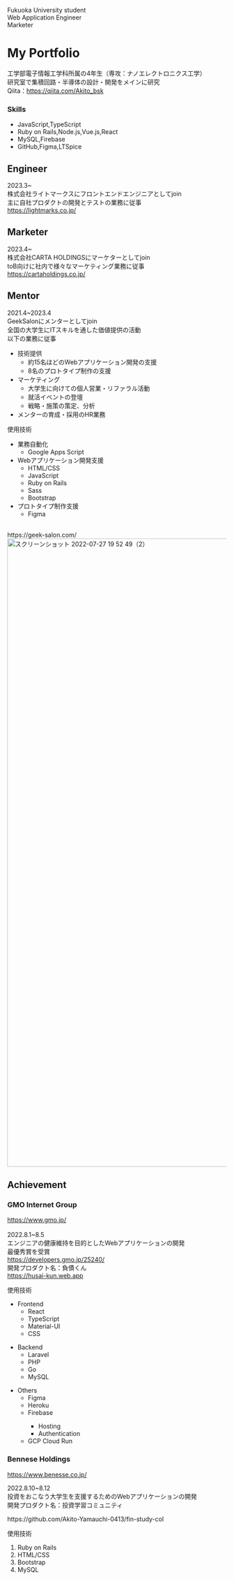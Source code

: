  Fukuoka University student<br>
 Web Application Engineer <br>
 Marketer
 
 # My Portfolio

  工学部電子情報工学科所属の4年生（専攻：ナノエレクトロニクス工学）<br>
  研究室で集積回路・半導体の設計・開発をメインに研究<br>
  Qiita：https://qiita.com/Akito_bsk

### Skills
  - JavaScript,TypeScript
  - Ruby on Rails,Node.js,Vue.js,React
  - MySQL,Firebase
  - GitHub,Figma,LTSpice
 
## Engineer
  2023.3~<br>
  株式会社ライトマークスにフロントエンドエンジニアとしてjoin<br>
  主に自社プロダクトの開発とテストの業務に従事<br>
  https://lightmarks.co.jp/
  
## Marketer
  2023.4~<br>
  株式会社CARTA HOLDINGSにマーケターとしてjoin<br>
  toB向けに社内で様々なマーケティング業務に従事<br>
  https://cartaholdings.co.jp/

## Mentor
  2021.4~2023.4<br>
  GeekSalonにメンターとしてjoin<br>
  全国の大学生にITスキルを通した価値提供の活動<br>
  以下の業務に従事<br>
  
  - 技術提供
    - 約15名ほどのWebアプリケーション開発の支援
    - 8名のプロトタイプ制作の支援 
  - マーケティング
    - 大学生に向けての個人営業・リファラル活動
    - 就活イベントの登壇
    - 戦略・施策の策定、分析
  - メンターの育成・採用のHR業務

使用技術<br>

  - 業務自動化
     - Google Apps Script
  - Webアプリケーション開発支援
     - HTML/CSS
     - JavaScript
     - Ruby on Rails
     - Sass
     - Bootstrap
   - プロトタイプ制作支援
     - Figma
<br>
https://geek-salon.com/
<img width="1440" alt="スクリーンショット 2022-07-27 19 52 49（2）" src="https://user-images.githubusercontent.com/97037214/231416944-e8c7b244-0c20-4960-9a08-417a1dbe4459.png">

   
## Achievement
### GMO Internet Group
  https://www.gmo.jp/<br><br>
  2022.8.1~8.5<br>
  エンジニアの健康維持を目的としたWebアプリケーションの開発<br>
  最優秀賞を受賞<br>
  https://developers.gmo.jp/25240/<br>
  開発プロダクト名：負債くん<br>
  https://husai-kun.web.app


<p>使用技術</p>
<ul>
  <li>
    Frontend
    <ul>
      <li>React</li>
      <li>TypeScript</li>
      <li>Material-UI</li>
      <li>CSS</li>
    </ul>
  </li>
</ul>

<ul>
  <li>
    Backend
    <ul>
      <li>Laravel</li>
      <li>PHP</li>
      <li>Go</li>
      <li>MySQL</li>
    </ul>
  </li>
</ul>

<ul>
  <li>
    Others
    <ul>
      <li>Figma</li>
      <li>Heroku</li>
      <li>Firebase</li>
      <ul>
        <li>Hosting</li>
        <li>Authentication</li>
      </ul>
      <li>GCP Cloud Run</li>
    </ul>
  </li>
</ul>

### Bennese Holdings
https://www.benesse.co.jp/<br>
<p>
  2022.8.10~8.12<br />
  投資をおこなう大学生を支援するためのWebアプリケーションの開発<br />
  開発プロダクト名：投資学習コミュニティ
</p>
https://github.com/Akito-Yamauchi-0413/fin-study-col<br>

<p>使用技術</p>
<ol>
  <li>Ruby on Rails</li>
  <li>HTML/CSS</li>
  <li>Bootstrap</li>
  <li>MySQL</li>
</ol>
